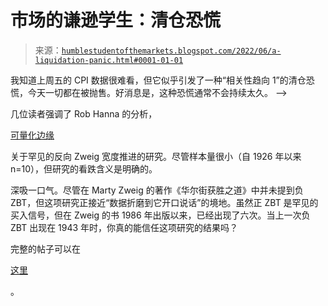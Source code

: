 <!--yml

类别：未分类

日期：2024-05-18 01:43:09

-->

# 市场的谦逊学生：清仓恐慌

> 来源：[`humblestudentofthemarkets.blogspot.com/2022/06/a-liquidation-panic.html#0001-01-01`](https://humblestudentofthemarkets.blogspot.com/2022/06/a-liquidation-panic.html#0001-01-01)

我知道上周五的 CPI 数据很难看，但它似乎引发了一种“相关性趋向 1”的清仓恐慌，今天一切都在被抛售。好消息是，这种恐慌通常不会持续太久。 -->

几位读者强调了 Rob Hanna 的分析，

[可量化边缘](https://quantifiableedges.com/a-rare-inverse-zweig-breadth-collapse-triggers/)

关于罕见的反向 Zweig 宽度推进的研究。尽管样本量很小（自 1926 年以来 n=10），但研究的看跌含义是明确的。

深吸一口气。尽管在 Marty Zweig 的著作《华尔街获胜之道》中并未提到负 ZBT，但这项研究正接近“数据折磨到它开口说话”的境地。虽然正 ZBT 是罕见的买入信号，但在 Zweig 的书 1986 年出版以来，已经出现了六次。当上一次负 ZBT 出现在 1943 年时，你真的能信任这项研究的结果吗？

完整的帖子可以在

[这里](https://humblestudentofthemarkets.com/2022/06/13/a-liquidation-panic/)

。
